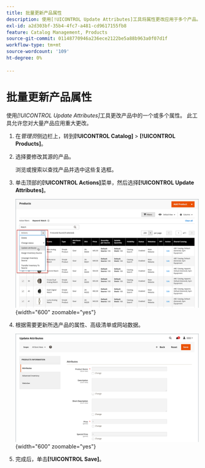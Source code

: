 ```yaml
---
title: 批量更新产品属性
description: 使用[!UICONTROL Update Attributes]工具将属性更改应用于多个产品。
exl-id: a2d303bf-35b4-4fc7-a481-cd9617155fb8
feature: Catalog Management, Products
source-git-commit: 01148770946a236ece2122be5a88b963a0f07d1f
workflow-type: tm+mt
source-wordcount: '109'
ht-degree: 0%

---
```


# 批量更新产品属性

使用&#x200B;_[!UICONTROL Update Attributes]_&#x200B;工具更改产品中的一个或多个属性。 此工具允许您对大量产品应用重大更改。

1. 在&#x200B;_管理员_&#x200B;侧边栏上，转到&#x200B;**[!UICONTROL Catalog]** > **[!UICONTROL Products]**。

1. 选择要修改其源的产品。

   浏览或搜索以查找产品并选中这些复选框。

1. 单击顶部的&#x200B;**[!UICONTROL Actions]**&#x200B;菜单，然后选择&#x200B;**[!UICONTROL Update Attributes]**。

   ![选择要更新的产品](./assets/bulk-product-updating-action.png){width="600" zoomable="yes"}

1. 根据需要更新所选产品的属性、高级清单或网站数据。

   ![批量更新属性](./assets/bulk-product-attribute-update.png){width="600" zoomable="yes"}

1. 完成后，单击&#x200B;**[!UICONTROL Save]**。
